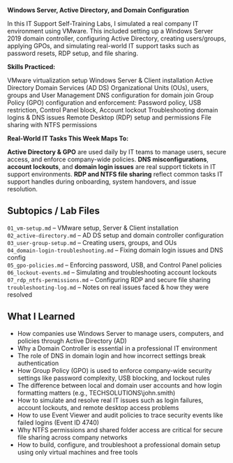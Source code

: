 **Windows Server, Active Directory, and Domain Configuration**

In this IT Support Self-Training Labs, I simulated a real company IT environment using VMware.
This included setting up a Windows Server 2019 domain controller, configuring Active Directory, creating users/groups, applying GPOs, and simulating real-world IT support tasks such as password resets, RDP setup, and file sharing.

**Skills Practiced:**

VMware virtualization setup
Windows Server & Client installation
Active Directory Domain Services (AD DS)
Organizational Units (OUs), users, groups and User Management
DNS configuration for domain join
Group Policy (GPO) configuration and enforcement: Password policy, USB restriction, Control Panel block, Account lockout
Troubleshooting domain logins & DNS issues
Remote Desktop (RDP) setup and permissions
File sharing with NTFS permissions

**Real-World IT Tasks This Week Maps To:**

**Active Directory & GPO** are used daily by IT teams to manage users, secure access, and enforce company-wide policies.
**DNS misconfigurations**, **account lockouts**, and **domain login issues** are real support tickets in IT support environments.
**RDP and NTFS file sharing** reflect common tasks IT support handles during onboarding, system handovers, and issue resolution.


## Subtopics / Lab Files 

`01_vm-setup.md` – VMware setup, Server & Client installation  
`02_active-directory.md` – AD DS setup and domain controller configuration  
`03_user-group-setup.md` – Creating users, groups, and OUs  
`04_domain-login-troubleshooting.md` – Fixing domain login issues and DNS config  
`05_gpo-policies.md` – Enforcing password, USB, and Control Panel policies  
`06_lockout-events.md` – Simulating and troubleshooting account lockouts  
`07_rdp_ntfs-permissions.md` – Configuring RDP and secure file sharing  
`troubleshooting-log.md` – Notes on real issues faced & how they were resolved 

## What I Learned

- How companies use Windows Server to manage users, computers, and policies through Active Directory (AD)
- Why a Domain Controller is essential in a professional IT environment
- The role of DNS in domain login and how incorrect settings break authentication
- How Group Policy (GPO) is used to enforce company-wide security settings like password complexity, USB blocking, and lockout rules
- The difference between local and domain user accounts and how login formatting matters (e.g., TECHSOLUTIONS\john.smith)
- How to simulate and resolve real IT issues such as login failures, account lockouts, and remote desktop access problems
- How to use Event Viewer and audit policies to trace security events like failed logins (Event ID 4740)
- Why NTFS permissions and shared folder access are critical for secure file sharing across company networks
- How to build, configure, and troubleshoot a professional domain setup using only virtual machines and free tools

